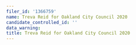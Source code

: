 ```yaml
---
filer_id: '1366759'
name: Treva Reid for Oakland City Council 2020
candidate_controlled_id: ''
data_warning:
title: Treva Reid for Oakland City Council 2020
---
```

